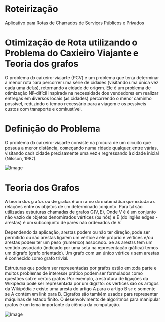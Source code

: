 # Roteirização
Aplicativo para Rotas de Chamados de Serviços Públicos e Privados

# Otimização de Rota utilizando o Problema do Caxieiro Viajante e Teoria dos grafos

O problema do caixeiro-viajante (PCV) é um problema que tenta determinar a menor rota para percorrer uma série de cidades (visitando uma única vez cada uma delas), retornando à cidade de origem. Ele é um problema de otimização NP-difícil inspirado na necessidade dos vendedores em realizar entregas em diversos locais (as cidades) percorrendo o menor caminho possível, reduzindo o tempo necessário para a viagem e os possíveis custos com transporte e combustível.

# Definição do Problema

O problema do caixeiro-viajante consiste na procura de um circuito que possua a menor distância, começando numa cidade qualquer, entre várias, visitando cada cidade precisamente uma vez e regressando à cidade inicial (Nilsson, 1982).

![Image](https://github.com/user-attachments/assets/ed9555f5-63c6-43be-9ed0-0012e3e5540c)

# Teoria dos Grafos

A teoria dos grafos ou de grafos é um ramo da matemática que estuda as relações entre os objetos de um determinado conjunto. Para tal são utilizadas estruturas chamadas de grafos G(V, E), Onde V é é um conjunto não vazio de objetos denominados vértices (ou nós) e E (do inglês edges - arestas) é um subconjunto de pares não ordenados de V.

Dependendo da aplicação, arestas podem ou não ter direção, pode ser permitido ou não arestas ligarem um vértice a ele próprio e vértices e/ou arestas podem ter um peso (numérico) associado. Se as arestas têm um sentido associado (indicado por uma seta na representação gráfica) temos um dígrafo (grafo orientado). Um grafo com um único vértice e sem arestas é conhecido como grafo trivial.

Estruturas que podem ser representadas por grafos estão em toda parte e muitos problemas de interesse prático podem ser formulados como questões sobre certos grafos. Por exemplo, a estrutura de ligações da Wikipédia pode ser representada por um dígrafo: os vértices são os artigos da Wikipédia e existe uma aresta do artigo A para o artigo B se e somente se A contém um link para B. Dígrafos são também usados para representar máquinas de estado finito. O desenvolvimento de algoritmos para manipular grafos é um tema importante da ciência da computação.

![Image](https://github.com/user-attachments/assets/b93dea42-4dee-482c-b6b0-993ee57c51cb)
